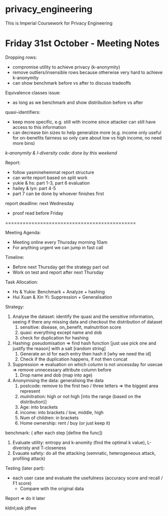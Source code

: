 # privacy_engineering

This is Imperial Coursework for Privacy Engineering

# Friday 31st October - Meeting Notes

Dropping rows:

- compromise utility to achieve privacy (k-anonymity)
- remove outliers/insensible rows because otherwise very hard to achieve k-anonymity
- can show benchmark before vs after to discuss tradeoffs

Equivalence classes issue:

- as long as we benchmark and show distribution before vs after

quasi-identifiers:

- keep more specific, e.g. still with income since attacker can still have access to this information
- can decrease bin sizes to help generalize more (e.g. income only useful for on-benefits fairness so only care about low vs high income, no need more bins)

_k-anonymity & l-diversity code: done by this weekend_

Report:

- follow yasminehemmat report structure
- can write report based on split work
- yukie & hs: part 1-3, part 6 evaluation
- hailey & lyn: part 4-5
- part 7 can be done by whoever finishes first

report deadline: next Wednesday

- proof read before Friday

=============================================

Meeting Agenda:

- Meeting online every Thursday morning 10am
- For anything urgent we can jump in fast call

Timeline:

- Before next Thursday get the strategy part out
- Work on test and report after next Thursday

Task Allocation:

- Hs & Yukie: Benchmark + Analyze + hashing
- Hui Xuan & Xin Yi: Suppression + Generalisation

Strategy:

1. Analyse the dataset: identify the quasi and the sensitive information, seeing if there any missing data and checkout the distribution of dataset
   1. sensitive: disease, on_benefit, malnutrition score
   2. quasi: everything except name and dob
   3. check for duplication for hashing
2. Hashing: pseudomisation => find hash function [just use pick one and justify the reason] with a salt [random string]
   1. Generate an id for each entry then hash it [why we need the id]
   2. Check if the duplication happens, if not then concat
3. Suppression => evaluation on which column is not uncessday for usecae => remove unnecessary attribute column before
   1. Drop name and dob (map into age)
4. Anonymising the data: generalising the data
   1. postcode: remove to the first two / three letters => the biggest area represent
   2. mulnitration: high or not high [into the range (based on the distribution)]
   3. Age: into brackets
   4. income: into brackets / low, middle, high
   5. Num of children: in brackets
   6. Home ownership: rent / buy (or just keep it)

benchmark: ( after each step [define the func])

1. Evaluate utility: entropy and k-anomity (find the optimal k value), L-diveristy and T-closeness
2. Evauate safety: do all the attacking (semnatic, heterogeneous attack, profiling attack)

Testing (later part):

- each user case and evaluate the usefulness (accuracy score and recall / F1 score)
  - Compare with the original data

Report => do it later

kldnl;ask jdfwe
